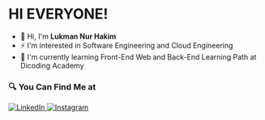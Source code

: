 # HI EVERYONE! 
- 👋 Hi, I'm **Lukman Nur Hakim**
- ⚡ I'm interested in Software Engineering and Cloud Engineering 
- 💬 I'm currently learning Front-End Web and Back-End Learning Path at Dicoding Academy

### 🔍 You Can Find Me at 
<p> 
  <a href="https://www.linkedin.com/in/lukman-nur-hakim-0b6b4a247/" target="_blank">
    <img alt="LinkedIn" src="https://img.shields.io/badge/linkedin-%230077B5.svg?&style=for-the-badge&logo=linkedin&logoColor=white" />
  </a> 
  <a href="https://www.instagram.com/luqmannur_h/" target="_blank">
    <img alt="Instagram" src="https://img.shields.io/badge/instagram-%23E4405F.svg?&style=for-the-badge&logo=instagram&logoColor=white" />
  </a> 
</p>
